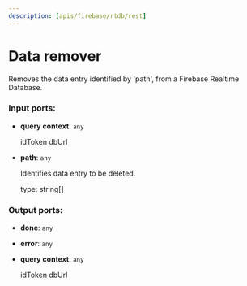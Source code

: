 ```yaml
---
description: [apis/firebase/rtdb/rest]
---
```


# Data remover

Removes the data entry identified by 'path', from a Firebase Realtime Database.

### Input ports:

* __query context__: ` any `

    idToken
    dbUrl


* __path__: ` any `

    Identifies data entry to be deleted.
    
    type: string[]

### Output ports:

* __done__: ` any `


* __error__: ` any `


* __query context__: ` any `

    idToken
    dbUrl

